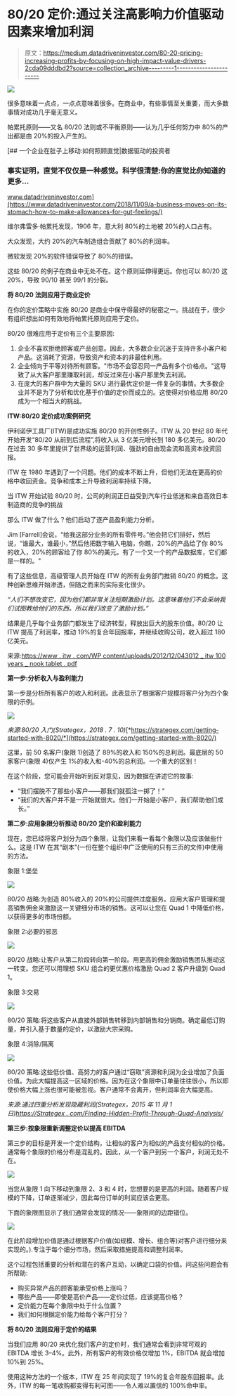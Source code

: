 # 80/20 定价:通过关注高影响力价值驱动因素来增加利润

> 原文：<https://medium.datadriveninvestor.com/80-20-pricing-increasing-profits-by-focusing-on-high-impact-value-drivers-2cda09dddbd2?source=collection_archive---------1----------------------->

![](img/649d67ebfbfd8529cdfbd00acd2e9e64.png)

很多意味着一点点，一点点意味着很多。在商业中，有些事情至关重要，而大多数事情对成功几乎毫无意义。

帕累托原则——又名 80/20 法则或不平衡原则——认为几乎任何努力中 80%的产出都是由 20%的投入产生的。

[](https://www.datadriveninvestor.com/2018/11/09/a-business-moves-on-its-stomach-how-to-make-allowances-for-gut-feelings/) [## 一个企业在肚子上移动:如何照顾直觉|数据驱动的投资者

### 事实证明，直觉不仅仅是一种感觉。科学很清楚:你的直觉比你知道的更多…

www.datadriveninvestor.com](https://www.datadriveninvestor.com/2018/11/09/a-business-moves-on-its-stomach-how-to-make-allowances-for-gut-feelings/) 

维尔弗雷多·帕累托发现，1906 年，意大利 80%的土地被 20%的人口占有。

大众发现，大约 20%的汽车制造组合贡献了 80%的利润率。

微软发现 20%的软件错误导致了 80%的错误。

这些 80/20 的例子在商业中无处不在。这个原则延伸得更远。你也可以 80/20 这 20%，导致 90/10 甚至 99/1 的分裂。

**将 80/20 法则应用于商业定价**

在你的定价策略中实施 80/20 是商业中保守得最好的秘密之一。挑战在于，很少有组织想出如何有效地将帕累托原则应用于定价。

80/20 很难应用于定价有三个主要原因:

1.  企业不喜欢拒绝顾客或产品创意。因此，大多数企业沉迷于支持许多小客户和产品。这消耗了资源，导致资产和资本的非最佳利用。
2.  企业倾向于平等对待所有顾客。"市场不会容忍同一产品有多个价格点。"这导致了从大客户那里赚取利润，却反过来在小客户那里失去利润。
3.  在庞大的客户群中为大量的 SKU 进行最优定价是一件复杂的事情。大多数企业并不是为了分析和优化基于价值的定价而成立的。这使得对价格应用 80/20 成为一个相当大的挑战。

**ITW:80/20 定价成功案例研究**

伊利诺伊工具厂(ITW)是成功实施 80/20 的开创性例子。ITW 从 20 世纪 80 年代开始开发“80/20 从前到后流程”,将收入从 3 亿美元增长到 180 多亿美元。80/20 在过去 30 多年里提供了世界级的运营利润、强劲的自由现金流和高资本投资回报。

ITW 在 1980 年遇到了一个问题。他们的成本不断上升，但他们无法在更高的价格中收回资金。竞争和成本上升导致利润率持续下降。

当 ITW 开始试验 80/20 时，公司的利润正日益受到汽车行业低迷和来自高效日本制造商的竞争的挑战

那么 ITW 做了什么？他们启动了逐产品盈利能力分析。

Jim [Farrell]会说，“给我这部分业务的所有零件号。”他会把它们排好，然后说，“谁最大，谁最小，”然后他把数字输入电脑，你瞧，20%的产品给了你 80%的收入，20%的顾客给了你 80%的美元。有了一个又一个的产品数据库，它们都是一样的。"

有了这些信息，高级管理人员开始在 ITW 的所有业务部门推销 80/20 的概念。这种创新思维开始渗透，但随之而来的实际变化很少。

*“人们不想改变它，因为他们都非常关注短期激励计划。这意味着他们不会采纳我们试图教给他们的东西。所以我们改变了激励计划。”*

结果是几乎每个业务部门都发生了经济转型，释放出巨大的股东价值。80/20 让 ITW 提高了利润率，推动 19%的复合年回报率，并继续收购公司，收入超过 180 亿美元。

来源:[https://www . itw . com/WP content/uploads/2012/12/043012 _ itw 100 years _ nook tablet . pdf](https://www.itw.com/wp-content/uploads/2012/12/043012_ITW100Years_NookTablet.pdf)

**第一步:分析收入与盈利能力**

第一步是分析所有客户的收入和利润。此表显示了根据客户规模将客户分为四个象限的示例。

![](img/3561c1a186cad0bbdb1574192a49dbbc.png)

*来源:80/20 入门(Strategex，2018 . 7 . 10)*[*https://strategex.com/getting-started-with-8020/*](https://strategex.com/getting-started-with-8020/)

这里，前 50 名客户(象限 1)创造了 89%的收入和 150%的总利润。最底层的 50 家客户(象限 4)仅产生 1%的收入和-40%的总利润。一个重大的区别！

在这个阶段，您可能会开始听到反对意见，因为数据在讲述它的故事:

*   “我们摆脱不了那些小客户——那我们就孤注一掷了！”
*   “我们的大客户并不是一开始就很大。他们一开始是小客户，我们帮助他们成长。”

**第二步:应用象限分析推动 80/20 定价和盈利能力**

现在，您已经将客户划分为四个象限，让我们来看一看每个象限以及应该做些什么。这是 ITW 在其“剧本”(一份在整个组织中广泛使用的只有三页的文件)中使用的方法。

象限 1:堡垒

![](img/92fd6a849644c4f42246c9b4aa1964f3.png)

80/20 战略:为创造 80%收入的 20%的公司提供过度服务。应用大客户管理和提高销售佣金来激励这一关键细分市场的销售。这可以让您在 Quad 1 中降低价格，以获得更多的市场份额。

象限 2:必要的邪恶

![](img/b83198943e9334545be3743950a7c9c4.png)

80/20 战略:让客户从第二阶段转向第一阶段。用更高的佣金激励销售团队推动这一转变。您还可以用理想 SKU 组合的更优惠价格激励 Quad 2 客户升级到 Quad 1。

象限 3:交易

![](img/1b596575b803c4eed7a8978ca50c46dd.png)

80/20 策略:将这些客户从直接外部销售转移到内部销售和分销商。确定最低订购量，并引入基于数量的定价，以激励大宗采购。

象限 4:消除/隔离

![](img/2eb6ae324df327057dda8ad5bb943452.png)

80/20 策略:这些低价值、高努力的客户通过“窃取”资源和利润为企业增加了负面价值。为此大幅提高这一区域的价格。因为在这个象限中订单量往往很小，所以即使价格大幅上涨也很可能被忽视。客户通常不会离开，但利润率会大幅提高。

*来源:通过四重分析发现隐藏利润(Strategex，2015 年 11 月 1 日)*[*https://Strategex . com/Finding-Hidden-Profit-Through-Quad-Analysis/*](https://strategex.com/finding-hidden-profit-through-quad-analysis/)

**第三步:按象限重新调整定价以提高 EBITDA**

第三步的目标是开发一个定价结构，让相似的客户为相似的产品支付相似的价格。通常每个象限的价格分布是混乱的。因此，从一个客户到另一个客户，利润无处不在。

![](img/f314b002d114a1df320ae13bcb0f9a32.png)

当您从象限 1 向下移动到象限 2、3 和 4 时，您想要的是更高的利润。随着客户规模的下降，订单逐渐减少，因此每份订单的利润应该会更高。

下面的象限图显示了我们通常会发现的情况——象限间的边距错位。

![](img/fa9b3e14f855732bde3c8f1c638d46b9.png)

在此阶段增加价值是通过根据客户价值(如规模、增长、组合等)对客户进行细分来实现的。).专注于每个细分市场，然后采取措施提高和调整利润率。

这个过程包括重要的分析和潜在的客户互动，以确定口袋的价值。问这些问题会有所帮助:

*   购买异常产品的顾客能承受价格上涨吗？
*   哪些产品——即使是高价产品——定价过低，应该提高价格？
*   定价能力在每个象限中处于什么位置？
*   我们如何根据定价能力给每个客户打分？

**将 80/20 法则应用于定价的结果**

当我们应用 80/20 来优化我们客户的定价时，我们通常会看到非常可观的 EBITDA 增长 3–4%。此外，所有客户的有效价格仅增加 1%，EBITDA 就会增加 10%到 25%。

使用这种方法的一个版本，ITW 在 25 年间实现了 19%的复合年股东回报率。此外，ITW 的每一笔收购都变得有利可图——令人难以置信的 100%命中率。
